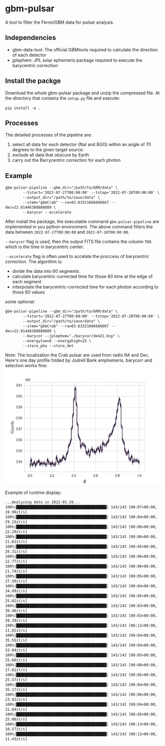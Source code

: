 # gbm-pulsar
A tool to filter the Fermi/GBM data for pulsar analysis.

## Independencies
   - gbm-data-tool: The official GBMtools required to calculate the direction of each detector
   - jplephem: JPL solar ephemeris package required to execute the barycentric correction
   
## Install the packge
Download the whole gbm-pulsar package and unzip the compressed file. At the directory that contains the `setup.py` file and execute:

`pip install -e .`

## Processes

The detailed processes of the pipeline are:
   1. select all data for each detector (NaI and BGO) within an angle of 70 degrees to the given target source.
   2. exclude all data that obscure by Earth
   3. carry out the Barrycentric correction for each photon
   


## Example

```
gbm-pulsar-pipeline --gbm_dir="/path/to/GRM/data" \
        --tstart='2022-07-27T00:00:00' --tstop='2022-07-28T00:00:00' \
        --output_dir="/path/to/save/data" \
        --stem="gbmCrab" --ra=83.63321666666667 --dec=22.01446388888889 \
        --barycor --accelerate
```
After install the package, the executable command `gbm-pulsar-pipeline` are implemented in you python environment. The above command filters the data between `2022-07-27T00:00:00` and `2022-07-28T00:00:00`. 

`--barycor` flag is used, then the output FITS file contains the column `TDB` which is the time in barycentric center.

`--accelerate` flag is often used to accelate the proccess of barycentric correction. The algorithm is:
   - divide the data into 60 segments
   - calculate barycentric-corrected time for those 60 time at the edge of each segment
   - interpolate the barycentric-corrected time for each photon according to those 60 values

some optional:

```
gbm-pulsar-pipeline --gbm_dir="/path/to/GRM/data" \
        --tstart='2022-07-27T00:00:00' --tstop='2022-07-28T00:00:00' \
        --output_dir="/path/to/save/data" \
        --stem="gbmCrab" --ra=83.63321666666667 --dec=22.01446388888889 \
        --barycor --jplephem="./barycor/de421.bsp" \
        --energylow=8 --energyhigh=25 \
        --store_pha --store_det
```
Note: The localization the Crab pulsar are used from radio RA and Dec.
Here's one day profile folded by Jodrell Bank emphemeris, barycorr and selection works fine:
![profile](img/gbm_oneday_profile.png)


Example of runtime display:
```
...Analyzing data in 2022-01-29...
100%|█████████████████████████████████████████| 143/143 [00:07<00:00, 19.98it/s]
100%|█████████████████████████████████████████| 143/143 [00:04<00:00, 29.15it/s]
100%|█████████████████████████████████████████| 143/143 [00:06<00:00, 22.29it/s]
100%|█████████████████████████████████████████| 143/143 [00:06<00:00, 21.61it/s]
100%|█████████████████████████████████████████| 143/143 [00:05<00:00, 26.31it/s]
100%|█████████████████████████████████████████| 143/143 [00:06<00:00, 22.77it/s]
100%|█████████████████████████████████████████| 143/143 [00:06<00:00, 21.74it/s]
100%|█████████████████████████████████████████| 143/143 [00:05<00:00, 27.58it/s]
100%|█████████████████████████████████████████| 143/143 [00:04<00:00, 34.99it/s]
100%|█████████████████████████████████████████| 143/143 [00:05<00:00, 25.02it/s]
100%|█████████████████████████████████████████| 143/143 [00:03<00:00, 39.46it/s]
100%|█████████████████████████████████████████| 143/143 [00:03<00:00, 39.39it/s]
100%|█████████████████████████████████████████| 143/143 [00:12<00:00, 11.82it/s]
100%|█████████████████████████████████████████| 143/143 [00:04<00:00, 35.55it/s]
100%|█████████████████████████████████████████| 143/143 [00:04<00:00, 33.84it/s]
100%|█████████████████████████████████████████| 143/143 [00:05<00:00, 25.66it/s]
100%|█████████████████████████████████████████| 143/143 [00:08<00:00, 17.61it/s]
100%|█████████████████████████████████████████| 143/143 [00:05<00:00, 25.57it/s]
100%|█████████████████████████████████████████| 143/143 [00:04<00:00, 35.17it/s]
100%|█████████████████████████████████████████| 143/143 [00:06<00:00, 23.42it/s]
100%|█████████████████████████████████████████| 143/143 [00:04<00:00, 31.64it/s]
100%|█████████████████████████████████████████| 143/143 [00:05<00:00, 25.06it/s]
100%|█████████████████████████████████████████| 143/143 [00:13<00:00, 10.57it/s]
100%|█████████████████████████████████████████| 143/143 [00:12<00:00, 11.43it/s]
```

